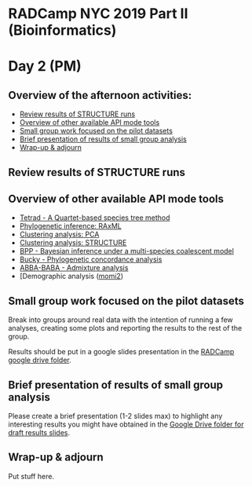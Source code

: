 # RADCamp NYC 2019 Part II (Bioinformatics)
# Day 2 (PM)

## Overview of the afternoon activities:
* [Review results of STRUCTURE runs](#review-results-of-STRUCTURE-runs)
* [Overview of other available API mode tools](#overview-of-other-available-API-mode-tools)
* [Small group work focused on the pilot datasets](#small-group-work-focused-on-the-pilot-datasets)
* [Brief presentation of results of small group analysis](#brief-presentation-of-results-of-small-group-analysis)
* [Wrap-up & adjourn](#wrap-up-&-adjourn)

## Review results of STRUCTURE runs

## Overview of other available API mode tools

* [Tetrad - A Quartet-based species tree method](https://nbviewer.jupyter.org/github/dereneaton/ipyrad/blob/master/tests/cookbook-tetrad.ipynb)
* [Phylogenetic inference: RAxML](06_RAxML_API.md)
* [Clustering analysis: PCA](04_PCA_API.md)
* [Clustering analysis: STRUCTURE](05_STRUCTURE_API.md)
* [BPP - Bayesian inference under a multi-species coalescent model](https://nbviewer.jupyter.org/github/dereneaton/ipyrad/blob/master/tests/cookbook-bpp-species-delimitation.ipynb)
* [Bucky - Phylogenetic concordance analysis](https://nbviewer.jupyter.org/github/dereneaton/ipyrad/blob/master/tests/cookbook-bucky.ipynb)
* [ABBA-BABA - Admixture analysis](https://nbviewer.jupyter.org/github/dereneaton/ipyrad/blob/master/tests/cookbook-abba-baba.ipynb)
* [Demographic analysis ([momi2](07_momi2_API.md))

## Small group work focused on the pilot datasets
Break into groups around real data with the intention of running a few analyses,
creating some plots and reporting the results to the rest of the group.

Results should be put in a google slides presentation in the [RADCamp google
drive folder](https://drive.google.com/drive/folders/1Nvu6n1PSS5OETiwievADpWEyu-xNbBV2).

## Brief presentation of results of small group analysis
Please create a brief presentation (1-2 slides max) to highlight any interesting
results you might have obtained in the [Google Drive folder for draft results slides](https://drive.google.com/drive/folders/1Nvu6n1PSS5OETiwievADpWEyu-xNbBV2?usp=sharing).

## Wrap-up & adjourn
Put stuff here.
